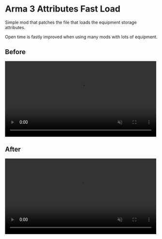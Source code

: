# Arma 3 Attributes Fast Load

Simple mod that patches the file that loads the equipment storage attributes.

Open time is fastly improved when using many mods with lots of equipment.

## Before

<video width="500" autoplay loop muted>
    <source src="docs/before.webm" type="video/mp4">
</video>

## After

<video width="500" autoplay loop muted>
    <source src="docs/after.webm" type="video/mp4">
</video>
